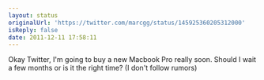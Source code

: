 ```yaml
---
layout: status
originalUrl: 'https://twitter.com/marcgg/status/145925360205312000'
isReply: false
date: 2011-12-11 17:58:11
---
```


Okay Twitter, I'm going to buy a new Macbook Pro really soon. Should I wait a few months or is it the right time? (I don't follow rumors)
